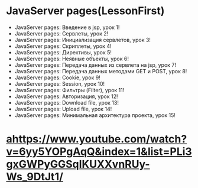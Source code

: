 JavaServer pages(LessonFirst)
===============================
- JavaServer pages: Введение в jsp, урок 1!
- JavaServer pages: Сервлеты, урок 2!
- JavaServer pages: Инициализация сервлетов, урок 3!
- JavaServer pages: Скриплеты, урок 4!
- JavaServer pages: Директивы, урок 5!
- JavaServer pages: Неявные объекты, урок 6!
- JavaServer pages: Передача данных из сервлета на jsp, урок 7!
- JavaServer pages: Передача данных методами GET и POST, урок 8!
- JavaServer pages: Cookie, урок 9!
- JavaServer pages: Session, урок 10!
- JavaServer pages: Фильтры (Filter), урок 11!
- JavaServer pages: Авторизация, урок 12!
- JavaServer pages: Download file, урок 13!
- JavaServer pages: Upload file, урок 14!
- JavaServer pages: Минимальная архитектура проекта, урок 15!

<ahttps://www.youtube.com/watch?v=6yy5YOPgAqQ&index=1&list=PLi3gxGWPyGGSqIKUXXvnRUy-Ws_9DtJt1/>
===============================

